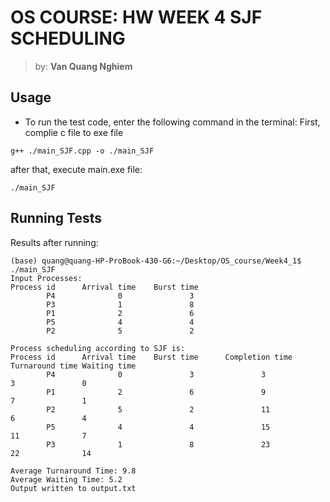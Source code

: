 # OS COURSE: HW WEEK 4 SJF SCHEDULING
> by: **Van Quang Nghiem**
## Usage
* To run the test code, enter the following command in the terminal:
First, complie c file to exe file
```shell
g++ ./main_SJF.cpp -o ./main_SJF
```
after that, execute main.exe file:
```shell
./main_SJF
```
## Running Tests
Results after running:
```shell
(base) quang@quang-HP-ProBook-430-G6:~/Desktop/OS_course/Week4_1$ ./main_SJF
Input Processes:
Process id      Arrival time    Burst time
        P4              0               3
        P3              1               8
        P1              2               6
        P5              4               4
        P2              5               2

Process scheduling according to SJF is:
Process id      Arrival time    Burst time      Completion time Turnaround time Waiting time
        P4              0               3               3               3               0
        P1              2               6               9               7               1
        P2              5               2               11              6               4
        P5              4               4               15              11              7
        P3              1               8               23              22              14

Average Turnaround Time: 9.8
Average Waiting Time: 5.2
Output written to output.txt

```
